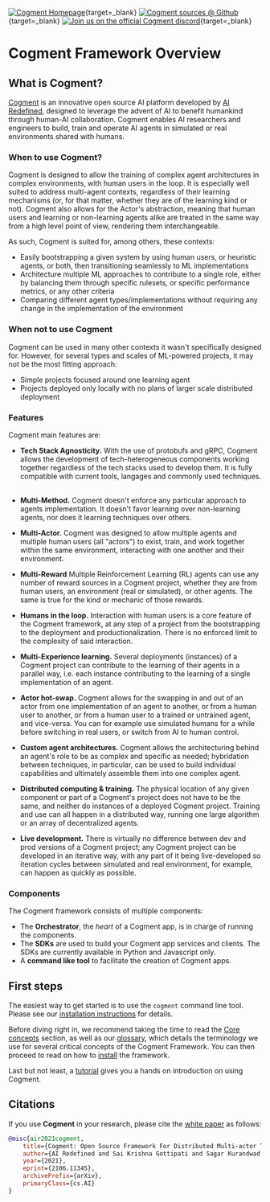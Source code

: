 [![Cogment Homepage](https://img.shields.io/badge/-Homepage-ffbb00?style=flat)](https://cogment.ai/){target=\_blank}
[![Cogment sources @ Github](https://img.shields.io/badge/Github-Cogment%20Sources-lightgrey?style=flat&logo=github)](https://github.com/cogment){target=\_blank} [![Join us on the official Cogment discord](https://img.shields.io/discord/739822842450935963?style=flat&color=6f84d4&label=Cogment%27s%20Discord&logo=discord&logoColor=white)](https://discord.gg/55h7fnqdSJ){target=\_blank}

# Cogment Framework Overview

## What is Cogment?

[Cogment](https://cogment.ai) is an innovative open source AI platform developed by [AI Redefined](https://ai-r.com), designed to leverage the advent of AI to benefit humankind through human-AI collaboration. Cogment enables AI researchers and engineers to build, train and operate AI agents in simulated or real environments shared with humans.

### When to use Cogment?

Cogment is designed to allow the training of complex agent architectures in complex environments, with human users in the loop. It is especially well suited to address multi-agent contexts, regardless of their learning mechanisms (or, for that matter, whether they are of the learning kind or not). Cogment also allows for the Actor's abstraction, meaning that human users and learning or non-learning agents alike are treated in the same way from a high level point of view, rendering them interchangeable.

As such, Cogment is suited for, among others, these contexts:

-   Easily bootstrapping a given system by using human users, or heuristic agents, or both, then transitioning seamlessly to ML implementations
-   Architecture multiple ML approaches to contribute to a single role, either by balancing them through specific rulesets, or specific performance metrics, or any other criteria
-   Comparing different agent types/implementations without requiring any change in the implementation of the environment

### When not to use Cogment

Cogment can be used in many other contexts it wasn't specifically designed for. However, for several types and scales of ML-powered projects, it may not be the most fitting approach:

-   Simple projects focused around one learning agent
-   Projects deployed only locally with no plans of larger scale distributed deployment

### Features

Cogment main features are:

-   **Tech Stack Agnosticity.** With the use of protobufs and gRPC, Cogment allows the development of tech-heterogeneous components working together regardless of the tech stacks used to develop them. It is fully compatible with current tools, langages and commonly used techniques.
    &nbsp;

-   **Multi-Method.** Cogment doesn't enforce any particular approach to agents implementation. It doesn't favor learning over non-learning agents, nor does it learning techniques over others.
    &nbsp;

-   **Multi-Actor.** Cogment was designed to allow multiple agents and multiple human users (all "actors") to exist, train, and work together within the same environment, interacting with one another and their environment.
    &nbsp;

-   **Multi-Reward** Multiple Reinforcement Learning (RL) agents can use any number of reward sources in a Cogment project, whether they are from human users, an environment (real or simulated), or other agents. The same is true for the kind or mechanic of those rewards.
-   **Humans in the loop.** Interaction with human users is a core feature of the Cogment framework, at any step of a project from the bootstrapping to the deployment and productionalization. There is no enforced limit to the complexity of said interaction.
-   **Multi-Experience learning.** Several deployments (instances) of a Cogment project can contribute to the learning of their agents in a parallel way, i.e. each instance contributing to the learning of a single implementation of an agent.
-   **Actor hot-swap.** Cogment allows for the swapping in and out of an actor from one implementation of an agent to another, or from a human user to another, or from a human user to a trained or untrained agent, and vice-versa. You can for example use simulated humans for a while before switching in real users, or switch from AI to human control.
-   **Custom agent architectures.** Cogment allows the architecturing behind an agent's role to be as complex and specific as needed; hybridation between techniques, in particular, can be used to build individual capabilities and ultimately assemble them into one complex agent.
-   **Distributed computing & training.** The physical location of any given component or part of a Cogment's project does not have to be the same, and neither do instances of a deployed Cogment project. Training and use can all happen in a distributed way, running one large algorithm or an array of decentralized agents.
-   **Live development.** There is virtually no difference between dev and prod versions of a Cogment project; any Cogment project can be developed in an iterative way, with any part of it being live-developed so iteration cycles between simulated and real environment, for example, can happen as quickly as possible.

### Components

The Cogment framework consists of multiple components:

-   The **Orchestrator**, the _heart_ of a Cogment app, is in charge of running the components.
-   The **SDKs** are used to build your Cogment app services and clients. The SDKs are currently available in Python and Javascript only.
-   A **command like tool** to facilitate the creation of Cogment apps.

## First steps

The easiest way to get started is to use the `cogment` command line tool. Please see our [installation instructions](./introduction/installation.md) for details.

Before diving right in, we recommend taking the time to read the [Core concepts](./concepts/core-concepts.md) section, as well as our [glossary](./concepts/glossary.md), which details the terminology we use for several critical concepts of the Cogment Framework. You can then proceed to read on how to [install](./introduction/installation.md) the framework.

Last but not least, a [tutorial](./cogment/tutorial/introduction.md) gives you a hands on introduction on using Cogment.

## Citations

If you use **Cogment** in your research, please cite the [white paper](https://arxiv.org/abs/2106.11345) as follows:

```bibtex
@misc{air2021cogment,
    title={Cogment: Open Source Framework For Distributed Multi-actor Training, Deployment & Operations},
    author={AI Redefined and Sai Krishna Gottipati and Sagar Kurandwad and Clodéric Mars and Gregory Szriftgiser and François Chabot},
    year={2021},
    eprint={2106.11345},
    archivePrefix={arXiv},
    primaryClass={cs.AI}
}
```
